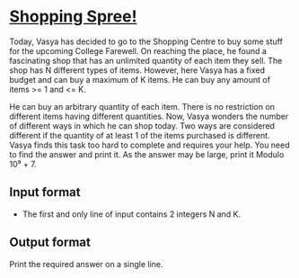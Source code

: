 # [Shopping Spree!][link]

Today, Vasya has decided to go to the Shopping Centre to buy some stuff for the upcoming College Farewell. On reaching the place, he found a fascinating shop that has an unlimited quantity of each item they sell. The shop has N different types of items. However, here Vasya has a fixed budget and can buy a maximum of K items. He can buy any amount of items >= 1 and <= K.

He can buy an arbitrary quantity of each item. There is no restriction on different items having different quantities. Now, Vasya wonders the number of different ways in which he can shop today. Two ways are considered different if the quantity of at least 1 of the items purchased is different. Vasya finds this task too hard to complete and requires your help. You need to find the answer and print it. As the answer may be large, print it Modulo 10⁹ + 7.

## Input format

- The first and only line of input contains 2 integers N and K.

## Output format

Print the required answer on a single line.

[link]: https://www.hackerearth.com/practice/algorithms/dynamic-programming/2-dimensional/practice-problems/algorithm/eat-me/

